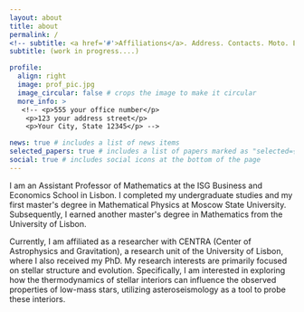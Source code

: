 ```yaml
---
layout: about
title: about
permalink: /
<!-- subtitle: <a href='#'>Affiliations</a>. Address. Contacts. Moto. Etc. -->
subtitle: (work in progress....)

profile:
  align: right
  image: prof_pic.jpg
  image_circular: false # crops the image to make it circular
  more_info: >
   <!-- <p>555 your office number</p>
    <p>123 your address street</p>
    <p>Your City, State 12345</p> -->

news: true # includes a list of news items
selected_papers: true # includes a list of papers marked as "selected={true}"
social: true # includes social icons at the bottom of the page
---
```


I am an Assistant Professor of Mathematics at the ISG Business and Economics School in Lisbon. I completed my undergraduate studies and my first master's degree in Mathematical Physics at Moscow State University. Subsequently, I earned another master's degree in Mathematics from the University of Lisbon. 

Currently, I am affiliated as a researcher with CENTRA (Center of Astrophysics and Gravitation), a research unit of the University of Lisbon, where I also received my PhD. My research interests are primarily focused on stellar structure and evolution. Specifically, I am interested in exploring how the thermodynamics of stellar interiors can influence the observed properties of low-mass stars, utilizing asteroseismology as a tool to probe these interiors.

<!-- Write your biography here. Tell the world about yourself. Link to your favorite [subreddit](http://reddit.com). You can put a picture in, too. The code is already in, just name your picture `prof_pic.jpg` and put it in the `img/` folder.

Put your address / P.O. box / other info right below your picture. You can also disable any of these elements by editing `profile` property of the YAML header of your `_pages/about.md`. Edit `_bibliography/papers.bib` and Jekyll will render your [publications page](/al-folio/publications/) automatically.

Link to your social media connections, too. This theme is set up to use [Font Awesome icons](https://fontawesome.com/) and [Academicons](https://jpswalsh.github.io/academicons/), like the ones below. Add your Facebook, Twitter, LinkedIn, Google Scholar, or just disable all of them. -->
